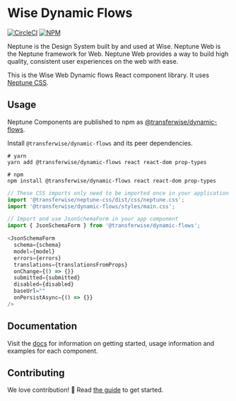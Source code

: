# Wise Dynamic Flows

[![CircleCI](https://circleci.com/gh/transferwise/neptune-web.svg?style=shield)](https://circleci.com/gh/transferwise/neptune-web) [![NPM](https://badge.fury.io/js/%40transferwise%2Fcomponents.svg)](https://www.npmjs.com/package/@transferwise/dynamic-flows)

Neptune is the Design System built by and used at Wise. Neptune Web is the Neptune framework for Web. Neptune Web provides a way to build high quality, consistent user experiences on the web with ease.

This is the Wise Web Dynamic flows React component library. It uses [Neptune CSS](https://github.com/transferwise/neptune-web/tree/main/packages/css).

## Usage

Neptune Components are published to npm as [@transferwise/dynamic-flows](https://www.npmjs.com/package/@transferwise/dynamic-flows).

Install `@transferwise/dynamic-flows` and its peer dependencies.

```
# yarn
yarn add @transferwise/dynamic-flows react react-dom prop-types

# npm
npm install @transferwise/dynamic-flows react react-dom prop-types
```

```js
// These CSS imports only need to be imported once in your application in 'pages/_app.{js,jsx,tsx}'
import '@transferwise/neptune-css/dist/css/neptune.css';
import '@transferwise/dynamic-flows/styles/main.css';
```

```js
// Import and use JsonSchemaForm in your app component
import { JsonSchemaForm } from '@transferwise/dynamic-flows';

<JsonSchemaForm
  schema={schema}
  model={model}
  errors={errors}
  translations={translationsFromProps}
  onChange={() => {}}
  submitted={submitted}
  disabled={disabled}
  baseUrl=""
  onPersistAsync={() => {}}
/>
```

## Documentation

Visit the [docs](https://transferwise.github.io/neptune-web) for information on getting started, usage information and examples for each component.

## Contributing

We love contribution! 🙏 Read [the guide](https://github.com/transferwise/neptune-web/blob/main/packages/dynamic-flows/CONTRIBUTING.md) to get started.